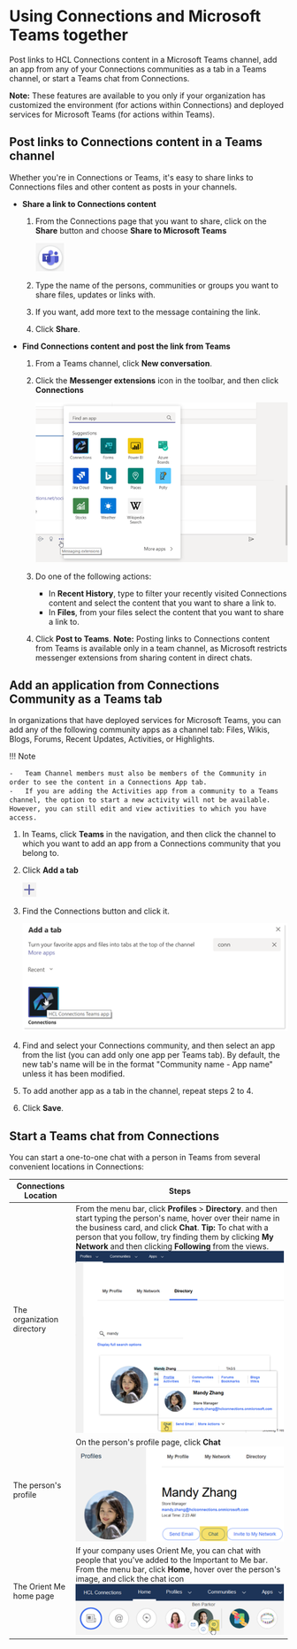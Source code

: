 # Using Connections and Microsoft Teams together 

Post links to HCL Connections content in a Microsoft Teams channel, add an app from any of your Connections communities as a tab in a Teams channel, or start a Teams chat from Connections.  

**Note:** These features are available to you only if your organization has customized the environment \(for actions within Connections\) and deployed services for Microsoft Teams \(for actions within Teams\).

## Post links to Connections content in a Teams channel 

Whether you're in Connections or Teams, it's easy to share links to Connections files and other content as posts in your channels.

-   **Share a link to Connections content**
    1.  From the Connections page that you want to share, click on the **Share** button and choose **Share to Microsoft Teams**

        ![](share_with_teams_icon.png)

    2.  Type the name of the persons, communities or groups you want to share files, updates or links with.
    3.  If you want, add more text to the message containing the link.
    4.  Click **Share**.

-   **Find Connections content and post the link from Teams**

    1.  From a Teams channel, click **New conversation**.
    2.  Click the **Messenger extensions** icon in the toolbar, and then click **Connections** 

        ![](share_page_to_ms_teams.png)
        
    3.  Do one of the following actions:
        -   In **Recent History**, type to filter your recently visited Connections content and select the content that you want to share a link to.
        -   In **Files**, from your files select the content that you want to share a link to.
    4.  Click **Post to Teams**.
    **Note:** Posting links to Connections content from Teams is available only in a team channel, as Microsoft restricts messenger extensions from sharing content in direct chats.


## Add an application from Connections Community as a Teams tab

In organizations that have deployed services for Microsoft Teams, you can add any of the following community apps as a channel tab: Files, Wikis, Blogs, Forums, Recent Updates, Activities, or Highlights.

!!! Note

    -   Team Channel members must also be members of the Community in order to see the content in a Connections App tab.
    -   If you are adding the Activities app from a community to a Teams channel, the option to start a new activity will not be available. However, you can still edit and view activities to which you have access.

1.  In Teams, click **Teams** in the navigation, and then click the channel to which you want to add an app from a Connections community that you belong to.

2.  Click **Add a tab** 

    ![](teams_add_a_tab_icon.png)

3.  Find the Connections button and click it.

    ![Add a tab window](teams_add_a_tab_window.png)

4.  Find and select your Connections community, and then select an app from the list \(you can add only one app per Teams tab\). By default, the new tab's name will be in the format "Community name - App name" unless it has been modified.

5.  To add another app as a tab in the channel, repeat steps 2 to 4.

6.  Click **Save**.

## Start a Teams chat from Connections

You can start a one-to-one chat with a person in Teams from several convenient locations in Connections:

|Connections Location|Steps|
|--------------------|-----|
|The organization directory| From the menu bar, click **Profiles** \> **Directory**. and then start typing the person's name, hover over their name in the business card, and click **Chat**. **Tip:** To chat with a person that you follow, try finding them by clicking **My Network** and then clicking **Following** from the views. ![Directory screen showing Chat button on a person's business card](chat_from_directory.png)|
|The person's profile|On the person's profile page, click **Chat** ![](chat_from_profile.png)|
|The Orient Me home page|If your company uses Orient Me, you can chat with people that you've added to the Important to Me bar.   From the menu bar, click **Home**, hover over the person's image, and click the chat icon ![](chat_from_orient_me.png)|

